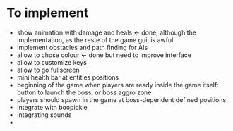 # To implement

- show animation with damage and heals <- done, although the implementation, as the reste of the game gui, is awful
- implement obstacles and path finding for AIs
- allow to chose colour <- done but need to improve interface
- allow to customize keys
- allow to go fullscreen
- mini health bar at entities positions
- beginning of the game when players are ready inside the game itself: button to launch the boss, or boss aggro zone
- players should spawn in the game at boss-dependent defined positions
- integrate with boopickle
- integrating sounds
- 
